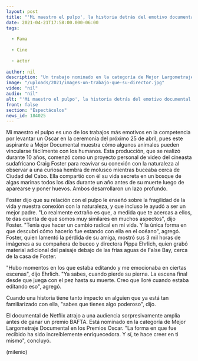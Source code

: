 ```yaml
---
layout: post
title: "'Mi maestro el pulpo', la historia detrás del emotivo documental que va por un Oscar"
date: 2021-04-21T17:58:00.000-06:00
tags:
  
  - Fama
  
  - Cine
  
  - actor
  
author: nil
description: "Un trabajo nominado en la categoría de Mejor Largometraje Documental en los Premios Oscar, que tendrán lugar el próximo domingo. "
image: "/uploads/2021/images-un-trabajo-que-su-director.jpg"
video: "nil"
audio: "nil"
alt: "'Mi maestro el pulpo', la historia detrás del emotivo documental que va por un Oscar"
front: false
section: "Espectáculos"
news_id: 184025
---
```


Mi maestro el pulpo es uno de los trabajos más emotivos en la competencia por levantar un Oscar en la ceremonia del próximo 25 de abril, pues este aspirante a Mejor Documental muestra cómo algunos animales pueden vincularse fácilmente con los humanos. Esta producción, que se realizó durante 10 años, comenzó como un proyecto personal de video del cineasta sudafricano Craig Foster para reavivar su conexión con la naturaleza al observar a una curiosa hembra de molusco mientras buceaba cerca de Ciudad del Cabo. 
Ella compartió con él su vida secreta en un bosque de algas marinas todos los días durante un año antes de su muerte luego de aparearse y poner huevos. Ambos desarrollaron un lazo profundo. 

Foster dijo que su relación con el pulpo le enseñó sobre la fragilidad de la vida y nuestra conexión con la naturaleza, y que incluso le ayudó a ser un mejor padre. "Lo realmente extraño es que, a medida que te acercas a ellos, te das cuenta de que somos muy similares en muchos aspectos", dijo Foster. "Tenía que hacer un cambio radical en mi vida. Y la única forma en que descubrí cómo hacerlo fue estando con ella en el océano", agregó. Foster, quien lamentó la pérdida de su amiga, mostró sus 3 mil horas de imágenes a su compañera de buceo y directora Pippa Ehrlich, quien grabó material adicional del paisaje debajo de las frías aguas de False Bay, cerca de la casa de Foster.

"Hubo momentos en los que estaba editando y me emocionaba en ciertas escenas", dijo Ehrlich. "Ya sabes, cuando pierde su pierna. La escena final desde que juega con el pez hasta su muerte. Creo que lloré cuando estaba editando eso", agregó. 

Cuando una historia tiene tanto impacto en alguien que ya está tan familiarizado con ella, "sabes que tienes algo poderoso", dijo. 

El documental de Netflix atrajo a una audiencia sorpresivamente amplia antes de ganar un premio BAFTA. Está nominado en la categoría de Mejor Largometraje Documental en los Premios Oscar. "La forma en que fue recibido ha sido increíblemente enriquecedora. Y sí, te hace creer en ti mismo", concluyó. 

(milenio)